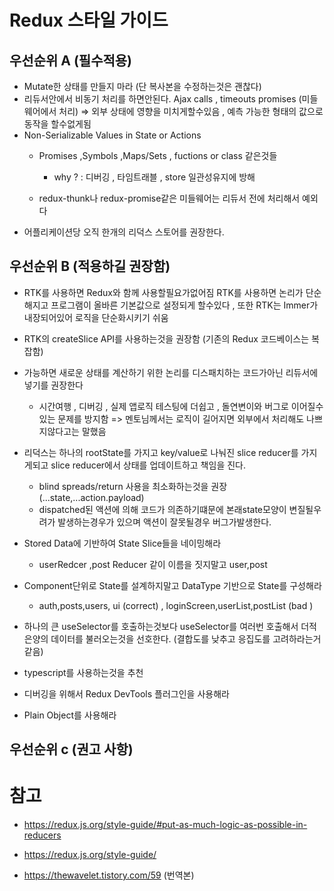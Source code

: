 # Redux 스타일 가이드

##  우선순위 A (필수적용)
- Mutate한 상태를 만들지 마라 (단 복사본을 수정하는것은 괜찮다)
- 리듀서안에서 비동기 처리를 하면안된다. Ajax calls , timeouts promises (미들웨어에서 처리) => 외부 상태에 영향을 미치게할수있음 , 예측 가능한 형태의 값으로 동작을 할수없게됨
- Non-Serializable Values in State or Actions
  - Promises ,Symbols ,Maps/Sets , fuctions or class 같은것들
    - why ? : 디버깅 , 타임트래블 , store 일관성유지에 방해 

  - redux-thunk나 redux-promise같은 미들웨어는 리듀서 전에 처리해서 예외다
- 어플리케이션당 오직 한개의 리덕스 스토어를 권장한다.


## 우선순위 B (적용하길 권장함)
- RTK를 사용하면 Redux와 함께 사용할필요가없어짐 RTK를 사용하면 논리가 단순해지고 프로그램이 올바른 기본값으로 설정되게 할수있다 , 또한 RTK는 Immer가 내장되어있어 로직을 단순화시키기 쉬움
- RTK의 createSlice API를 사용하는것을 권장함 (기존의 Redux 코드베이스는 복잡함)


- 가능하면 새로운 상태를 계산하기 위한 논리를 디스패치하는 코드가아닌 리듀서에 넣기를 권장한다 
  - 시간여행 , 디버깅 , 실제 앱로직 테스팅에 더쉽고 , 돌연변이와 버그로 이어질수있는 문제를 방지함 => 멘토님께서는 로직이 길어지면 외부에서 처리해도 나쁘지않다고는 말했음

- 리덕스는 하나의 rootState를 가지고 key/value로 나눠진 slice reducer를 가지게되고 slice reducer에서 상태를 업데이트하고 책임을 진다.
  -  blind spreads/return 사용을 최소화하는것을 권장 (...state,...action.payload)
    - dispatched된 액션에 의해 코드가 의존하기떄문에 본래state모양이 변질될우려가 발생하는경우가 있으며 액션이 잘못될경우 버그가발생한다.

- Stored Data에 기반하여 State Slice들을 네이밍해라
  - userRedcer ,post Reducer 같이 이름을 짓지말고 user,post

- Component단위로 State를 설계하지말고 DataType 기반으로 State를 구성해라
  - auth,posts,users, ui (correct) , loginScreen,userList,postList (bad )

- 하나의 큰 useSelector를 호출하는것보다 useSelector를 여러번 호출해서 더적은양의 데이터를 불러오는것을 선호한다. (결합도를 낮추고 응집도를 고려하라는거같음)

- typescript를 사용하는것을 추천 

- 디버깅을 위해서 Redux DevTools 플러그인을 사용해라


- Plain Object를 사용해라 


## 우선순위 c (권고 사항)







# 참고 
- https://redux.js.org/style-guide/#put-as-much-logic-as-possible-in-reducers

- https://redux.js.org/style-guide/
- https://thewavelet.tistory.com/59 (번역본)